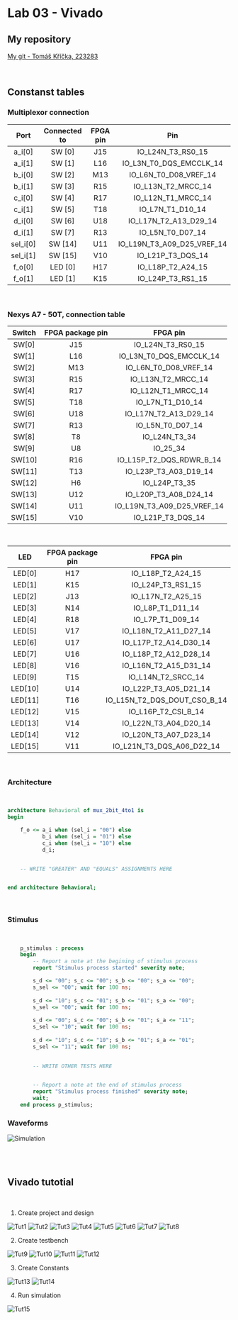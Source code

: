 # Lab 03 - Vivado

## My repository
[My git - Tomáš Kříčka, 223283](https://github.com/TomasKricka/Digital-electronics-1)


<Br>

## Constanst tables

### Multiplexor connection

| **Port** | **Connected to** | **FPGA pin** | **Pin** |
| :-: | :-: | :-: | :-:|
| a_i[0] | SW [0] | J15 | IO_L24N_T3_RS0_15 |
| a_i[1] | SW [1] | L16 | IO_L3N_T0_DQS_EMCCLK_14 |
| b_i[0] | SW [2] | M13 | IO_L6N_T0_D08_VREF_14 |
| b_i[1] | SW [3] | R15 | IO_L13N_T2_MRCC_14 |
| c_i[0] | SW [4] | R17 | IO_L12N_T1_MRCC_14 |
| c_i[1] | SW [5] | T18 | IO_L7N_T1_D10_14 |
| d_i[0] | SW [6] | U18 | IO_L17N_T2_A13_D29_14 |
| d_i[1] | SW [7] | R13 | IO_L5N_T0_D07_14 |
| sel_i[0] | SW [14] | U11 | IO_L19N_T3_A09_D25_VREF_14 |
| sel_i[1] | SW [15] | V10 | IO_L21P_T3_DQS_14 |
| f_o[0] | LED [0] | H17 | IO_L18P_T2_A24_15 |
| f_o[1] | LED [1] | K15 | IO_L24P_T3_RS1_15 |
<br>

### Nexys A7 - 50T, connection table

| **Switch** | **FPGA package pin** | **FPGA pin** |
| :-: | :-: | :-: |
| SW[0] | J15 | IO_L24N_T3_RS0_15 |
| SW[1] | L16 | IO_L3N_T0_DQS_EMCCLK_14 |
| SW[2] | M13 | IO_L6N_T0_D08_VREF_14 | 
| SW[3] | R15 | IO_L13N_T2_MRCC_14 |  
| SW[4] | R17 | IO_L12N_T1_MRCC_14 | 
| SW[5] | T18 | IO_L7N_T1_D10_14 | 
| SW[6] | U18 | IO_L17N_T2_A13_D29_14 |  
| SW[7] | R13 | IO_L5N_T0_D07_14 | 
| SW[8] | T8 | IO_L24N_T3_34 | 
| SW[9] | U8 | IO_25_34 |
| SW[10] | R16 | IO_L15P_T2_DQS_RDWR_B_14 | 
| SW[11] | T13 | IO_L23P_T3_A03_D19_14 | 
| SW[12] | H6 | IO_L24P_T3_35 |
| SW[13] | U12 | IO_L20P_T3_A08_D24_14 |
| SW[14] | U11 | IO_L19N_T3_A09_D25_VREF_14 |
| SW[15] | V10 | IO_L21P_T3_DQS_14 |  

<br>

| **LED** | **FPGA package pin** | **FPGA pin** |
| :-: | :-: | :-: |
| LED[0] | H17 | IO_L18P_T2_A24_15 |
| LED[1] | K15 | IO_L24P_T3_RS1_15 |
| LED[2] | J13 | IO_L17N_T2_A25_15 |
| LED[3] | N14 | IO_L8P_T1_D11_14 |
| LED[4] | R18 | IO_L7P_T1_D09_14 |
| LED[5] | V17 | IO_L18N_T2_A11_D27_14 |
| LED[6] | U17 | IO_L17P_T2_A14_D30_14 |
| LED[7] | U16 | IO_L18P_T2_A12_D28_14 |
| LED[8] | V16 | IO_L16N_T2_A15_D31_14 |
| LED[9] | T15 | IO_L14N_T2_SRCC_14 |
| LED[10] | U14 | IO_L22P_T3_A05_D21_14 |
| LED[11] | T16 | IO_L15N_T2_DQS_DOUT_CSO_B_14 |
| LED[12] | V15 | IO_L16P_T2_CSI_B_14 |
| LED[13] | V14 | IO_L22N_T3_A04_D20_14 |
| LED[14] | V12 | IO_L20N_T3_A07_D23_14 |
| LED[15] | V11 | IO_L21N_T3_DQS_A06_D22_14 |

<Br>

### Architecture 
<br>

```vhdl
architecture Behavioral of mux_2bit_4to1 is
begin

    f_o <= a_i when (sel_i = "00") else
           b_i when (sel_i = "01") else
           c_i when (sel_i = "10") else
           d_i;


    -- WRITE "GREATER" AND "EQUALS" ASSIGNMENTS HERE


end architecture Behavioral;
```

<br>

### Stimulus
<br>

```vhdl
    p_stimulus : process
    begin
        -- Report a note at the begining of stimulus process
        report "Stimulus process started" severity note;

        s_d <= "00"; s_c <= "00"; s_b <= "00"; s_a <= "00";
        s_sel <= "00"; wait for 100 ns;
        
        s_d <= "10"; s_c <= "01"; s_b <= "01"; s_a <= "00";
        s_sel <= "00"; wait for 100 ns;
        
        s_d <= "00"; s_c <= "00"; s_b <= "01"; s_a <= "11";
        s_sel <= "10"; wait for 100 ns;
                
        s_d <= "10"; s_c <= "10"; s_b <= "01"; s_a <= "01";
        s_sel <= "11"; wait for 100 ns;

        
        -- WRITE OTHER TESTS HERE


        -- Report a note at the end of stimulus process
        report "Stimulus process finished" severity note;
        wait;
    end process p_stimulus;
```

### Waveforms
![Simulation](images/waves.PNG)

<br>
<br>

## Vivado tutotial

<br>

1. Create project and design

![Tut1](images/1.PNG)
![Tut2](images/2.PNG)
![Tut3](images/3.PNG)
![Tut4](images/4.PNG)
![Tut5](images/5.PNG)
![Tut6](images/6.PNG)
![Tut7](images/7.PNG)
![Tut8](images/8.PNG)

2. Create testbench

![Tut9](images/9.PNG)
![Tut10](images/10.PNG)
![Tut11](images/11.PNG)
![Tut12](images/12.PNG)

3. Create Constants

![Tut13](images/13.PNG)
![Tut14](images/14.PNG)

4. Run simulation

![Tut15](images/15.PNG)